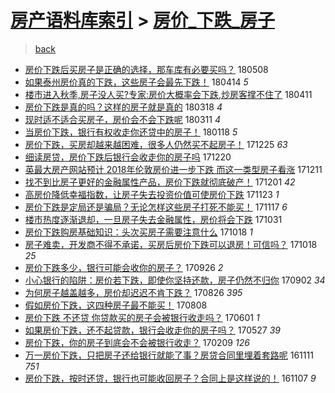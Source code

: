 [房产语料库索引](../../README.md)  > [房价_下跌_房子](房价_下跌_房子.md)
====
> [back](../README.md)

- [房价下跌后买房子是正确的选择，那车库有必要买吗？](http://jkwz.applinzi.com/ittc/7100662019579708432.html#%E6%88%BF%E4%BB%B7%E4%B8%8B%E8%B7%8C%E5%90%8E%E4%B9%B0%E6%88%BF%E5%AD%90%E6%98%AF%E6%AD%A3%E7%A1%AE%E7%9A%84%E9%80%89%E6%8B%A9%EF%BC%8C%E9%82%A3%E8%BD%A6%E5%BA%93%E6%9C%89%E5%BF%85%E8%A6%81%E4%B9%B0%E5%90%97%EF%BC%9F) 180508  
- [如果泰州房价真的下跌，这些房子会最先下跌！](http://jkwz.applinzi.com/ittc/7091746070013150214.html#%E5%A6%82%E6%9E%9C%E6%B3%B0%E5%B7%9E%E6%88%BF%E4%BB%B7%E7%9C%9F%E7%9A%84%E4%B8%8B%E8%B7%8C%EF%BC%8C%E8%BF%99%E4%BA%9B%E6%88%BF%E5%AD%90%E4%BC%9A%E6%9C%80%E5%85%88%E4%B8%8B%E8%B7%8C%EF%BC%81) 180414 *5* 
- [楼市进入秋季,房子没人买?专家:房价大概率会下跌,炒房客撑不住了](http://jkwz.applinzi.com/ittc/7090745722221888529.html#%E6%A5%BC%E5%B8%82%E8%BF%9B%E5%85%A5%E7%A7%8B%E5%AD%A3%2C%E6%88%BF%E5%AD%90%E6%B2%A1%E4%BA%BA%E4%B9%B0%3F%E4%B8%93%E5%AE%B6%3A%E6%88%BF%E4%BB%B7%E5%A4%A7%E6%A6%82%E7%8E%87%E4%BC%9A%E4%B8%8B%E8%B7%8C%2C%E7%82%92%E6%88%BF%E5%AE%A2%E6%92%91%E4%B8%8D%E4%BD%8F%E4%BA%86) 180411  
- [房价下跌是真的吗？这样的房子就是真的](http://jkwz.applinzi.com/ittc/7081661137634722833.html#%E6%88%BF%E4%BB%B7%E4%B8%8B%E8%B7%8C%E6%98%AF%E7%9C%9F%E7%9A%84%E5%90%97%EF%BC%9F%E8%BF%99%E6%A0%B7%E7%9A%84%E6%88%BF%E5%AD%90%E5%B0%B1%E6%98%AF%E7%9C%9F%E7%9A%84) 180318 *4* 
- [现时适不适合买房子，房价会不会下跌呢](http://jkwz.applinzi.com/ittc/7078569172546356241.html#%E7%8E%B0%E6%97%B6%E9%80%82%E4%B8%8D%E9%80%82%E5%90%88%E4%B9%B0%E6%88%BF%E5%AD%90%EF%BC%8C%E6%88%BF%E4%BB%B7%E4%BC%9A%E4%B8%8D%E4%BC%9A%E4%B8%8B%E8%B7%8C%E5%91%A2) 180311 *4* 
- [当房价下跌，银行有权收走你还贷中的房子！](http://jkwz.applinzi.com/ittc/7059993048761500679.html#%E5%BD%93%E6%88%BF%E4%BB%B7%E4%B8%8B%E8%B7%8C%EF%BC%8C%E9%93%B6%E8%A1%8C%E6%9C%89%E6%9D%83%E6%94%B6%E8%B5%B0%E4%BD%A0%E8%BF%98%E8%B4%B7%E4%B8%AD%E7%9A%84%E6%88%BF%E5%AD%90%EF%BC%81) 180118 *5* 
- [房价下跌，买房却越来越困难，很多人仍然买不起房子！](http://jkwz.applinzi.com/ittc/7050796087516857361.html#%E6%88%BF%E4%BB%B7%E4%B8%8B%E8%B7%8C%EF%BC%8C%E4%B9%B0%E6%88%BF%E5%8D%B4%E8%B6%8A%E6%9D%A5%E8%B6%8A%E5%9B%B0%E9%9A%BE%EF%BC%8C%E5%BE%88%E5%A4%9A%E4%BA%BA%E4%BB%8D%E7%84%B6%E4%B9%B0%E4%B8%8D%E8%B5%B7%E6%88%BF%E5%AD%90%EF%BC%81) 171225 *63* 
- [细读房贷，房价下跌后银行会收走你的房子吗](http://jkwz.applinzi.com/ittc/7049142762287399952.html#%E7%BB%86%E8%AF%BB%E6%88%BF%E8%B4%B7%EF%BC%8C%E6%88%BF%E4%BB%B7%E4%B8%8B%E8%B7%8C%E5%90%8E%E9%93%B6%E8%A1%8C%E4%BC%9A%E6%94%B6%E8%B5%B0%E4%BD%A0%E7%9A%84%E6%88%BF%E5%AD%90%E5%90%97) 171220  
- [英最大房产网站预计 2018年伦敦房价进一步下跌 而这一类型房子看涨](http://jkwz.applinzi.com/ittc/7045877911389733904.html#%E8%8B%B1%E6%9C%80%E5%A4%A7%E6%88%BF%E4%BA%A7%E7%BD%91%E7%AB%99%E9%A2%84%E8%AE%A1+2018%E5%B9%B4%E4%BC%A6%E6%95%A6%E6%88%BF%E4%BB%B7%E8%BF%9B%E4%B8%80%E6%AD%A5%E4%B8%8B%E8%B7%8C+%E8%80%8C%E8%BF%99%E4%B8%80%E7%B1%BB%E5%9E%8B%E6%88%BF%E5%AD%90%E7%9C%8B%E6%B6%A8) 171211  
- [找不到比房子更好的金融属性产品，房价下跌就彻底破产！](http://jkwz.applinzi.com/ittc/7042191982225523728.html#%E6%89%BE%E4%B8%8D%E5%88%B0%E6%AF%94%E6%88%BF%E5%AD%90%E6%9B%B4%E5%A5%BD%E7%9A%84%E9%87%91%E8%9E%8D%E5%B1%9E%E6%80%A7%E4%BA%A7%E5%93%81%EF%BC%8C%E6%88%BF%E4%BB%B7%E4%B8%8B%E8%B7%8C%E5%B0%B1%E5%BD%BB%E5%BA%95%E7%A0%B4%E4%BA%A7%EF%BC%81) 171201 *42* 
- [高房价降低幸福指数，让房子失去投资价值可使房价下跌](http://jkwz.applinzi.com/ittc/7039067395904259088.html#%E9%AB%98%E6%88%BF%E4%BB%B7%E9%99%8D%E4%BD%8E%E5%B9%B8%E7%A6%8F%E6%8C%87%E6%95%B0%EF%BC%8C%E8%AE%A9%E6%88%BF%E5%AD%90%E5%A4%B1%E5%8E%BB%E6%8A%95%E8%B5%84%E4%BB%B7%E5%80%BC%E5%8F%AF%E4%BD%BF%E6%88%BF%E4%BB%B7%E4%B8%8B%E8%B7%8C) 171123 *1* 
- [房价下跌是定局还是骗局？无论怎样这些房子打死不能买！](http://jkwz.applinzi.com/ittc/7036935210288022544.html#%E6%88%BF%E4%BB%B7%E4%B8%8B%E8%B7%8C%E6%98%AF%E5%AE%9A%E5%B1%80%E8%BF%98%E6%98%AF%E9%AA%97%E5%B1%80%EF%BC%9F%E6%97%A0%E8%AE%BA%E6%80%8E%E6%A0%B7%E8%BF%99%E4%BA%9B%E6%88%BF%E5%AD%90%E6%89%93%E6%AD%BB%E4%B8%8D%E8%83%BD%E4%B9%B0%EF%BC%81) 171117 *6* 
- [楼市热度逐渐退却，一旦房子失去金融属性，房价将会下跌](http://jkwz.applinzi.com/ittc/7030564937301230608.html#%E6%A5%BC%E5%B8%82%E7%83%AD%E5%BA%A6%E9%80%90%E6%B8%90%E9%80%80%E5%8D%B4%EF%BC%8C%E4%B8%80%E6%97%A6%E6%88%BF%E5%AD%90%E5%A4%B1%E5%8E%BB%E9%87%91%E8%9E%8D%E5%B1%9E%E6%80%A7%EF%BC%8C%E6%88%BF%E4%BB%B7%E5%B0%86%E4%BC%9A%E4%B8%8B%E8%B7%8C) 171031  
- [房价下跌购房基础知识：头次买房子需要注意什么](http://jkwz.applinzi.com/ittc/7025908240452420624.html#%E6%88%BF%E4%BB%B7%E4%B8%8B%E8%B7%8C%E8%B4%AD%E6%88%BF%E5%9F%BA%E7%A1%80%E7%9F%A5%E8%AF%86%EF%BC%9A%E5%A4%B4%E6%AC%A1%E4%B9%B0%E6%88%BF%E5%AD%90%E9%9C%80%E8%A6%81%E6%B3%A8%E6%84%8F%E4%BB%80%E4%B9%88) 171018 *1* 
- [房子难卖，开发商不得不承诺，买房后房价下跌可以退房！可信吗？](http://jkwz.applinzi.com/ittc/7025335944763409425.html#%E6%88%BF%E5%AD%90%E9%9A%BE%E5%8D%96%EF%BC%8C%E5%BC%80%E5%8F%91%E5%95%86%E4%B8%8D%E5%BE%97%E4%B8%8D%E6%89%BF%E8%AF%BA%EF%BC%8C%E4%B9%B0%E6%88%BF%E5%90%8E%E6%88%BF%E4%BB%B7%E4%B8%8B%E8%B7%8C%E5%8F%AF%E4%BB%A5%E9%80%80%E6%88%BF%EF%BC%81%E5%8F%AF%E4%BF%A1%E5%90%97%EF%BC%9F) 171018 *25* 
- [房价下跌多少，银行可能会收你的房子？](http://jkwz.applinzi.com/ittc/7017557068595332113.html#%E6%88%BF%E4%BB%B7%E4%B8%8B%E8%B7%8C%E5%A4%9A%E5%B0%91%EF%BC%8C%E9%93%B6%E8%A1%8C%E5%8F%AF%E8%83%BD%E4%BC%9A%E6%94%B6%E4%BD%A0%E7%9A%84%E6%88%BF%E5%AD%90%EF%BC%9F) 170926 *2* 
- [小心银行的陷阱：房价若下跌，即使你坚持还款，房子仍然不归你](http://jkwz.applinzi.com/ittc/7008507356462449681.html#%E5%B0%8F%E5%BF%83%E9%93%B6%E8%A1%8C%E7%9A%84%E9%99%B7%E9%98%B1%EF%BC%9A%E6%88%BF%E4%BB%B7%E8%8B%A5%E4%B8%8B%E8%B7%8C%EF%BC%8C%E5%8D%B3%E4%BD%BF%E4%BD%A0%E5%9D%9A%E6%8C%81%E8%BF%98%E6%AC%BE%EF%BC%8C%E6%88%BF%E5%AD%90%E4%BB%8D%E7%84%B6%E4%B8%8D%E5%BD%92%E4%BD%A0) 170902 *34* 
- [为何房子越盖越多，房价却迟迟不肯下跌？](http://jkwz.applinzi.com/ittc/7006123871651234832.html#%E4%B8%BA%E4%BD%95%E6%88%BF%E5%AD%90%E8%B6%8A%E7%9B%96%E8%B6%8A%E5%A4%9A%EF%BC%8C%E6%88%BF%E4%BB%B7%E5%8D%B4%E8%BF%9F%E8%BF%9F%E4%B8%8D%E8%82%AF%E4%B8%8B%E8%B7%8C%EF%BC%9F) 170826 *395* 
- [假如房价下跌，这四种房子最不能买！](http://jkwz.applinzi.com/ittc/6999487067036582928.html#%E5%81%87%E5%A6%82%E6%88%BF%E4%BB%B7%E4%B8%8B%E8%B7%8C%EF%BC%8C%E8%BF%99%E5%9B%9B%E7%A7%8D%E6%88%BF%E5%AD%90%E6%9C%80%E4%B8%8D%E8%83%BD%E4%B9%B0%EF%BC%81) 170808  
- [房价下跌 不还贷 你贷款买的房子会被银行收走吗？](http://jkwz.applinzi.com/ittc/6974148755455476741.html#%E6%88%BF%E4%BB%B7%E4%B8%8B%E8%B7%8C+%E4%B8%8D%E8%BF%98%E8%B4%B7+%E4%BD%A0%E8%B4%B7%E6%AC%BE%E4%B9%B0%E7%9A%84%E6%88%BF%E5%AD%90%E4%BC%9A%E8%A2%AB%E9%93%B6%E8%A1%8C%E6%94%B6%E8%B5%B0%E5%90%97%EF%BC%9F) 170601 *1* 
- [如果房价下跌，还不起贷款，银行会收走你的房子吗？](http://jkwz.applinzi.com/ittc/6972301703675118596.html#%E5%A6%82%E6%9E%9C%E6%88%BF%E4%BB%B7%E4%B8%8B%E8%B7%8C%EF%BC%8C%E8%BF%98%E4%B8%8D%E8%B5%B7%E8%B4%B7%E6%AC%BE%EF%BC%8C%E9%93%B6%E8%A1%8C%E4%BC%9A%E6%94%B6%E8%B5%B0%E4%BD%A0%E7%9A%84%E6%88%BF%E5%AD%90%E5%90%97%EF%BC%9F) 170527 *39* 
- [房价下跌，你的房子到底会不会被银行收走？](http://jkwz.applinzi.com/ittc/6932679083355014149.html#%E6%88%BF%E4%BB%B7%E4%B8%8B%E8%B7%8C%EF%BC%8C%E4%BD%A0%E7%9A%84%E6%88%BF%E5%AD%90%E5%88%B0%E5%BA%95%E4%BC%9A%E4%B8%8D%E4%BC%9A%E8%A2%AB%E9%93%B6%E8%A1%8C%E6%94%B6%E8%B5%B0%EF%BC%9F) 170209 *126* 
- [万一房价下跌，只把房子还给银行就能了事？房贷合同里埋着套路呢](http://jkwz.applinzi.com/ittc/6899356333773423621.html#%E4%B8%87%E4%B8%80%E6%88%BF%E4%BB%B7%E4%B8%8B%E8%B7%8C%EF%BC%8C%E5%8F%AA%E6%8A%8A%E6%88%BF%E5%AD%90%E8%BF%98%E7%BB%99%E9%93%B6%E8%A1%8C%E5%B0%B1%E8%83%BD%E4%BA%86%E4%BA%8B%EF%BC%9F%E6%88%BF%E8%B4%B7%E5%90%88%E5%90%8C%E9%87%8C%E5%9F%8B%E7%9D%80%E5%A5%97%E8%B7%AF%E5%91%A2) 161111 *751* 
- [房价下跌，按时还贷，银行也可能收回房子？合同上是这样说的！](http://jkwz.applinzi.com/ittc/6897718432211928069.html#%E6%88%BF%E4%BB%B7%E4%B8%8B%E8%B7%8C%EF%BC%8C%E6%8C%89%E6%97%B6%E8%BF%98%E8%B4%B7%EF%BC%8C%E9%93%B6%E8%A1%8C%E4%B9%9F%E5%8F%AF%E8%83%BD%E6%94%B6%E5%9B%9E%E6%88%BF%E5%AD%90%EF%BC%9F%E5%90%88%E5%90%8C%E4%B8%8A%E6%98%AF%E8%BF%99%E6%A0%B7%E8%AF%B4%E7%9A%84%EF%BC%81) 161107 *9* 
